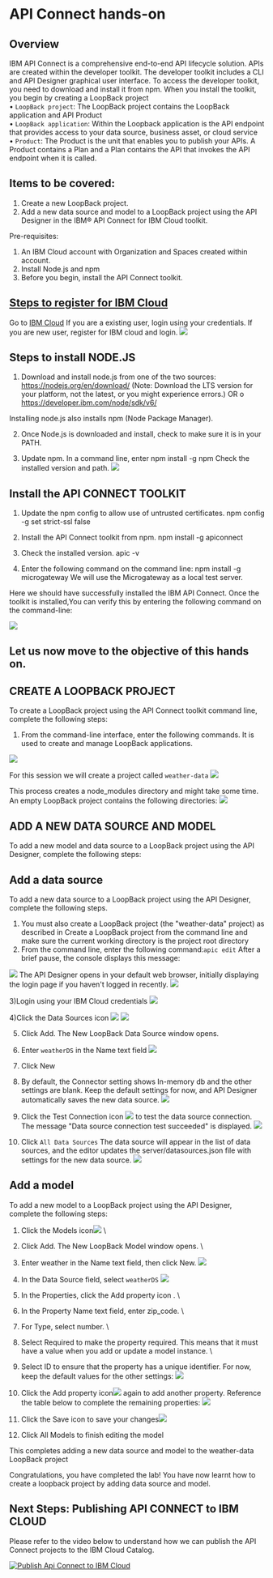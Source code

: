 # API Connect hands-on

## Overview

IBM API Connect is a comprehensive end-to-end API lifecycle solution.
APIs are created within the developer toolkit. The developer toolkit includes a CLI and API Designer graphical user interface. To access the developer toolkit, you need to download and install it from npm. When you install the toolkit, you begin by creating a LoopBack project \
• ```LoopBack project```: The LoopBack project contains the LoopBack application and API Product \
• ```LoopBack application```: Within the Loopback application is the API endpoint that provides access to your data source, business asset, or cloud service \
•	```Product```: The Product is the unit that enables you to publish your APIs. A Product contains a Plan and a Plan contains the API that invokes the API endpoint when it is called.


## Items to be covered:
1.	Create a new LoopBack project.
2.	Add a new data source and model to a LoopBack project using the API Designer in the IBM® API Connect for IBM Cloud toolkit.

Pre-requisites:
1.	An IBM Cloud account with Organization and Spaces created within account.
2.	Install Node.js and npm
3.	Before you begin, install the API Connect toolkit.


## [Steps to register for IBM Cloud](https://github.com/rachana5198/APP-Connect-handson#steps-to-register-for-ibm-cloud)

Go to [IBM Cloud](https://cloud.ibm.com/login)
If you are a existing user, login using your credentials. If you are new user, register for IBM cloud and login.
![](img/Picture1.png)

## Steps to install NODE.JS
1) Download and install node.js from one of the two sources:
https://nodejs.org/en/download/ (Note: Download the LTS version for your platform, not the latest, or you might experience errors.) OR o https://developer.ibm.com/node/sdk/v6/

Installing node.js also installs npm (Node Package Manager).

2) Once Node.js is downloaded and install, check to make sure it is in your PATH.

3) Update npm. In a command line, enter npm install -g npm
Check the installed version and path.
![](img/Picture2.png)

## Install the API CONNECT TOOLKIT
1) Update the npm config to allow use of untrusted certificates.
npm config -g set strict-ssl false

2) Install the API Connect toolkit from npm.
npm install -g apiconnect

3) Check the installed version.
apic -v

4) Enter the following command on the command line: npm install -g microgateway
We will use the Microgateway as a local test server.

Here we should have successfully installed the IBM API Connect.
Once the toolkit is installed,You can verify this by entering the following command on the command-line:

![](img/Picture3.png)

## Let us now move to the objective of this hands on.

## CREATE A LOOPBACK PROJECT
To create a LoopBack project using the API Connect toolkit command line, complete the following steps:
1) From the command-line interface, enter the following commands. It is used to create and manage LoopBack applications.

![](img/Picture4.png)

For this session we will create a project called ```weather-data```
![](img/Picture5.png)

This process creates a node_modules directory and might take some time.
An empty LoopBack project contains the following directories:
![](img/Picture6.png)

## ADD A NEW DATA SOURCE AND MODEL
To add a new model and data source to a LoopBack project using the API Designer, complete the following steps:

## Add a data source
To add a new data source to a LoopBack project using the API Designer, complete the following steps.
1) You must also create a LoopBack project (the "weather-data" project) as described in Create a LoopBack project from the command line and make sure the current working directory is the project root directory
2) From the command line, enter the following command:```apic edit```
After a brief pause, the console displays this message:

![](img/Picture7.png)
The API Designer opens in your default web browser, initially displaying the login page if you haven't logged in recently.
![](img/Picture8.png)

3)Login using your IBM Cloud credentials
![](img/Picture9.png)

4)Click the Data Sources icon ![](img/Picture10.png)
![](img/Picture11.png)

5) Click Add. The New LoopBack Data Source window opens.

6) Enter ```weatherDS``` in the Name text field
![](img/Picture12.png)

7) Click New

8) By default, the Connector setting shows In-memory db and the other settings are blank. Keep the default settings for now, and API Designer automatically saves the new data source.
![](img/Picture13.png)

9) Click the Test Connection icon ![](img/Picture14.png) to test the data source connection. The message "Data source connection test succeeded" is displayed.
![](img/Picture15.png)

10) Click ```All Data Sources``` The data source will appear in the list of data sources, and the editor updates the server/datasources.json file with settings for the new data source.
 ![](img/Picture16.png)

## Add a model
To add a new model to a LoopBack project using the API Designer, complete the following steps:

1) Click the Models icon![](img/Picture19.png) \
2) Click Add. The New LoopBack Model window opens. \
3) Enter weather in the Name text field, then click New.
![](img/Picture17.png)
4) In the Data Source field, select ```weatherDS```
![](img/Picture18.png)
5) In the Properties, click the Add property icon . \
6) In the Property Name text field, enter zip_code. \
7) For Type, select number. \
8) Select Required to make the property required. This means that it must have a value when you add or update a model instance. \
9) Select ID to ensure that the property has a unique identifier. For now, keep the default values for the other settings:
![](img/Picture20.png)

10) Click the Add property icon![](img/Picture21.png) again to add another property. Reference the table below to complete the remaining properties:
![](img/Picture22.png)

11) Click the Save icon to save your changes![](img/Picture23.png)

12) Click All Models to finish editing the model

This completes adding a new data source and model to the weather-data LoopBack project

Congratulations, you have completed the lab! You have now learnt how to create a loopback project by adding data source and model.

## Next Steps: Publishing API CONNECT to IBM CLOUD

Please refer to the video below to understand how we can publish the API Connect projects to the IBM Cloud Catalog.

[![Publish Api Connect to IBM Cloud](https://img.youtube.com/vi/U4meXJWV4us/maxresdefault.jpg)](https://www.youtube.com/watch?v=U4meXJWV4us)
